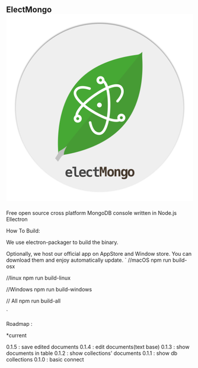 ElectMongo ![](./src/img/ElectMongo@2x.png)
--

Free open source cross platform MongoDB console written in Node.js Ellectron

How To Build:

We use electron-packager to build the binary.

Optionally, we host our official app on AppStore and Window store.
You can download them and enjoy automatically update. 
`
//macOS
npm run build-osx

//linux
npm run build-linux

//Windows
npm run build-windows

// All
npm run build-all

`

Roadmap :



*current

0.1.5 : save edited documents
0.1.4 : edit documents(text base)
0.1.3 : show documents in table
0.1.2 : show collections' documents
0.1.1 : show db collections
0.1.0 : basic connect